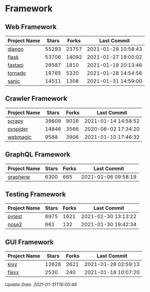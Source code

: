 # Framework

## Web Framework
| Project Name | Stars | Forks | Last Commit |
| ------------ | ----- | ----- | ----------- |
| [django](https://github.com/django/django) | 55293 | 23757 | 2021-01-29 10:58:43 |
| [flask](https://github.com/pallets/flask) | 53706 | 14092 | 2021-01-27 18:00:02 |
| [fastapi](https://github.com/tiangolo/fastapi) | 26587 | 1810 | 2021-01-19 20:13:46 |
| [tornado](https://github.com/tornadoweb/tornado) | 19765 | 5320 | 2021-01-28 14:54:56 |
| [sanic](https://github.com/sanic-org/sanic) | 14511 | 1308 | 2021-01-31 14:59:00 |

## Crawler Framework
| Project Name | Stars | Forks | Last Commit |
| ------------ | ----- | ----- | ----------- |
| [scrapy](https://github.com/scrapy/scrapy) | 39609 | 9016 | 2021-01-14 14:58:52 |
| [pyspider](https://github.com/binux/pyspider) | 14846 | 3566 | 2020-08-02 17:34:20 |
| [webmagic](https://github.com/code4craft/webmagic) | 9588 | 3906 | 2021-01-10 17:46:32 |

## GraphQL Framework
| Project Name | Stars | Forks | Last Commit |
| ------------ | ----- | ----- | ----------- |
| [graphene](https://github.com/graphql-python/graphene) | 6300 | 665 | 2021-01-06 09:58:19 |

## Testing Framework
| Project Name | Stars | Forks | Last Commit |
| ------------ | ----- | ----- | ----------- |
| [pytest](https://github.com/pytest-dev/pytest) | 6975 | 1621 | 2021-01-30 13:13:22 |
| [nose2](https://github.com/nose-devs/nose2) | 661 | 132 | 2021-01-30 19:42:34 |

## GUI Framework
| Project Name | Stars | Forks | Last Commit |
| ------------ | ----- | ----- | ----------- |
| [kivy](https://github.com/kivy/kivy) | 12628 | 2621 | 2021-01-28 02:59:13 |
| [flexx](https://github.com/flexxui/flexx) | 2530 | 240 | 2021-01-18 10:07:20 |

*Update Date: 2021-01-31T18:00:48*